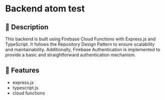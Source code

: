 # Backend atom test

## 📌 Description
This backend is built using Firebase Cloud Functions with Express.js and TypeScript. It follows the Repository Design Pattern to ensure scalability and maintainability. Additionally, Firebase Authentication is implemented to provide a basic and straightforward authentication mechanism.

## 🚀 Features
- express.js
- typescript.js
- cloud functions


